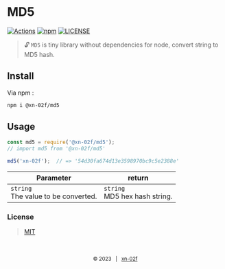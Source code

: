 # MD5

[![Actions](https://img.shields.io/github/actions/workflow/status/xn-02f/md5/test.yml?style=flat-square&logo=github)](https://github.com/xn-02f/md5/actions)
[![npm](https://img.shields.io/npm/v/@xn-02f/md5.svg?style=flat-square&logo=npm)](https://www.npmjs.com/package/@xn-02f/md5)
[![LICENSE](https://img.shields.io/github/license/xn-02f/md5.svg?style=flat-square&logo=opensourceinitiative)](https://github.com/xn-02f/md5/blob/main/LICENSE)
> 🔓 `MD5` is tiny library without dependencies for node, convert string to MD5 hash.

## Install

Via npm :

```bash
npm i @xn-02f/md5
```

## Usage

```javascript
const md5 = require('@xn-02f/md5');
// import md5 from '@xn-02f/md5'

md5('xn-02f');  // => '54d30fa674d13e3598970bc9c5e2388e'
```

Parameter | return
-- | --
`string`<br>The value to be converted. | `string`<br>MD5 hex hash string.

### License

> [MIT](https://github.com/xn-02f/md5/blob/main/LICENSE)

<br>
<br>
<div align=center>
    <sub>
        &copy; 2023 &nbsp; | &nbsp; <a href="https://xn-02f.github.io" target="_blank">xn-02f</a>
    </sub>
</div>
